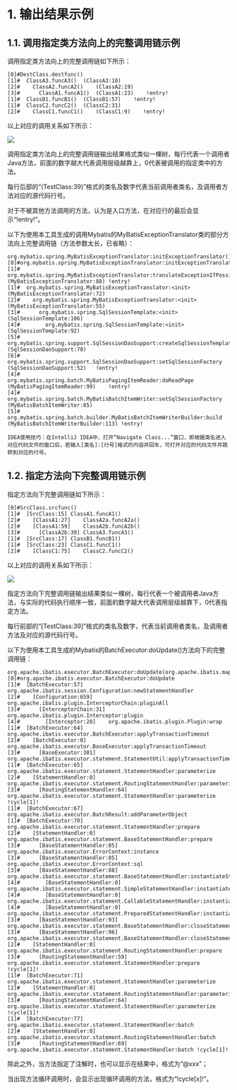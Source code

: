 # 1. 输出结果示例

## 1.1. 调用指定类方法向上的完整调用链示例

调用指定类方法向上的完整调用链如下所示：

```
[0]#DestClass.destfunc()
[1]#  ClassA3.funcA3()	(ClassA3:10)
[2]#    ClassA2.funcA2()	(ClassA2:19)
[3]#      ClassA1.funcA1()	(ClassA1:23)    !entry!
[1]#  ClassB1.funcB1()	(ClassB1:57)    !entry!
[1]#  ClassC2.funcC2()	(ClassC2:31)
[2]#    ClassC1.funcC1()	(ClassC1:9)    !entry!
```

以上对应的调用关系如下所示：

![](https://gitee.com/adrninistrator/java-all-call-graph/raw/main/docs/pic/example-cg-4callee.png)

调用指定类方法向上的完整调用链输出结果格式类似一棵树，每行代表一个调用者Java方法，前面的数字越大代表调用层级越靠上，0代表被调用的指定类中的方法。

每行后部的“(TestClass:39)”格式的类名及数字代表当前调用者类名，及调用者方法对应的源代码行号。

对于不被其他方法调用的方法，认为是入口方法，在对应行的最后会显示“!entry!”。

以下为使用本工具生成的调用Mybatis的MyBatisExceptionTranslator类的部分方法向上完整调用链（方法参数太长，已省略）：

```
org.mybatis.spring.MyBatisExceptionTranslator:initExceptionTranslator()
[0]#org.mybatis.spring.MyBatisExceptionTranslator:initExceptionTranslator
[1]#  org.mybatis.spring.MyBatisExceptionTranslator:translateExceptionIfPossible	(MyBatisExceptionTranslator:88)	!entry!
[1]#  org.mybatis.spring.MyBatisExceptionTranslator:<init>	(MyBatisExceptionTranslator:72)
[2]#    org.mybatis.spring.MyBatisExceptionTranslator:<init>	(MyBatisExceptionTranslator:55)
[3]#      org.mybatis.spring.SqlSessionTemplate:<init>	(SqlSessionTemplate:106)
[4]#        org.mybatis.spring.SqlSessionTemplate:<init>	(SqlSessionTemplate:92)
[5]#          org.mybatis.spring.support.SqlSessionDaoSupport:createSqlSessionTemplate	(SqlSessionDaoSupport:70)
[6]#            org.mybatis.spring.support.SqlSessionDaoSupport:setSqlSessionFactory	(SqlSessionDaoSupport:52)	!entry!
[4]#        org.mybatis.spring.batch.MyBatisPagingItemReader:doReadPage	(MyBatisPagingItemReader:99)	!entry!
[4]#        org.mybatis.spring.batch.MyBatisBatchItemWriter:setSqlSessionFactory	(MyBatisBatchItemWriter:85)
[5]#          org.mybatis.spring.batch.builder.MyBatisBatchItemWriterBuilder:build	(MyBatisBatchItemWriterBuilder:113)	!entry!
```

`IDEA使用技巧：在IntelliJ IDEA中，打开“Navigate Class...”窗口，即根据类名进入对应代码文件的窗口后，若输入[类名]:[行号]格式的内容并回车，可打开对应的代码文件并跳转到对应的行号。`

## 1.2. 指定方法向下完整调用链示例

指定方法向下完整调用链如下所示：

```
[0]#SrcClass.srcfunc()
[1]#  [SrcClass:15]	ClassA1.funcA1()
[2]#    [ClassA1:27]	ClassA2a.funcA2a()
[2]#    [ClassA1:59]	ClassA2b.funcA2b()
[3]#      [ClassA2b:39]	ClassA3.funcA3()
[1]#  [SrcClass:17]	ClassB1.funcB1()
[1]#  [SrcClass:23]	ClassC1.funcC1()
[2]#    [ClassC1:75]	ClassC2.funcC2()
```

以上对应的调用关系如下所示：

![](https://gitee.com/adrninistrator/java-all-call-graph/raw/main/docs/pic/example-cg-4caller.png)

指定方法向下完整调用链输出结果类似一棵树，每行代表一个被调用者Java方法，与实际的代码执行顺序一致，前面的数字越大代表调用层级越靠下，0代表指定方法。

每行前部的“\[TestClass:39\]”格式的类名及数字，代表当前调用者类名，及调用者方法及对应的源代码行号。

以下为使用本工具生成的Mybatis的BatchExecutor:doUpdate()方法向下的完整调用链：

```
org.apache.ibatis.executor.BatchExecutor:doUpdate(org.apache.ibatis.mapping.MappedStatement,java.lang.Object)
[0]#org.apache.ibatis.executor.BatchExecutor:doUpdate
[1]#  [BatchExecutor:57]	org.apache.ibatis.session.Configuration:newStatementHandler
[2]#    [Configuration:659]	org.apache.ibatis.plugin.InterceptorChain:pluginAll
[3]#      [InterceptorChain:31]	org.apache.ibatis.plugin.Interceptor:plugin
[4]#        [Interceptor:28]	org.apache.ibatis.plugin.Plugin:wrap
[1]#  [BatchExecutor:64]	org.apache.ibatis.executor.BatchExecutor:applyTransactionTimeout
[2]#    [BatchExecutor:0]	org.apache.ibatis.executor.BaseExecutor:applyTransactionTimeout
[3]#      [BaseExecutor:301]	org.apache.ibatis.executor.statement.StatementUtil:applyTransactionTimeout
[1]#  [BatchExecutor:65]	org.apache.ibatis.executor.statement.StatementHandler:parameterize
[2]#    [StatementHandler:0]	org.apache.ibatis.executor.statement.RoutingStatementHandler:parameterize
[3]#      [RoutingStatementHandler:64]	org.apache.ibatis.executor.statement.StatementHandler:parameterize	!cycle[1]!
[1]#  [BatchExecutor:67]	org.apache.ibatis.executor.BatchResult:addParameterObject
[1]#  [BatchExecutor:70]	org.apache.ibatis.executor.statement.StatementHandler:prepare
[2]#    [StatementHandler:0]	org.apache.ibatis.executor.statement.BaseStatementHandler:prepare
[3]#      [BaseStatementHandler:85]	org.apache.ibatis.executor.ErrorContext:instance
[3]#      [BaseStatementHandler:85]	org.apache.ibatis.executor.ErrorContext:sql
[3]#      [BaseStatementHandler:88]	org.apache.ibatis.executor.statement.BaseStatementHandler:instantiateStatement
[4]#        [BaseStatementHandler:0]	org.apache.ibatis.executor.statement.SimpleStatementHandler:instantiateStatement
[4]#        [BaseStatementHandler:0]	org.apache.ibatis.executor.statement.CallableStatementHandler:instantiateStatement
[4]#        [BaseStatementHandler:0]	org.apache.ibatis.executor.statement.PreparedStatementHandler:instantiateStatement
[3]#      [BaseStatementHandler:93]	org.apache.ibatis.executor.statement.BaseStatementHandler:closeStatement
[3]#      [BaseStatementHandler:96]	org.apache.ibatis.executor.statement.BaseStatementHandler:closeStatement
[2]#    [StatementHandler:0]	org.apache.ibatis.executor.statement.RoutingStatementHandler:prepare
[3]#      [RoutingStatementHandler:59]	org.apache.ibatis.executor.statement.StatementHandler:prepare	!cycle[1]!
[1]#  [BatchExecutor:71]	org.apache.ibatis.executor.statement.StatementHandler:parameterize
[2]#    [StatementHandler:0]	org.apache.ibatis.executor.statement.RoutingStatementHandler:parameterize
[3]#      [RoutingStatementHandler:64]	org.apache.ibatis.executor.statement.StatementHandler:parameterize	!cycle[1]!
[1]#  [BatchExecutor:77]	org.apache.ibatis.executor.statement.StatementHandler:batch
[2]#    [StatementHandler:0]	org.apache.ibatis.executor.statement.RoutingStatementHandler:batch
[3]#      [RoutingStatementHandler:69]	org.apache.ibatis.executor.statement.StatementHandler:batch	!cycle[1]!
```

除此之外，当方法指定了注解时，也可以显示在结果中，格式为“@xxx”；

当出现方法循环调用时，会显示出现循环调用的方法，格式为“!cycle\[x\]!”。
